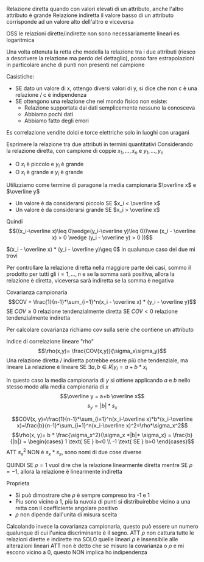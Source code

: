 Relazione diretta quando con valori elevati di un attributo, anche l'altro attributo è grande
Relazione indiretta il valore basso di un attributo corrisponde ad un valore alto dell'altro e viceversa

OSS le relazioni dirette/indirette non sono necessariamente lineari es logaritmica

Una volta ottenuta la retta che modella la relazione tra i due attributi (riesco a descrivere la relazione ma perdo del dettaglio), posso fare estrapolazioni in particolare anche di punti non presenti nel campione

Casistiche:
- SE dato un valore di x, ottengo diversi valori di y, si dice che non c è una relazione / c è indipendenza
- SE ottengono una relazione che nel mondo fisico non esiste:
	- Relazione supportata dai dati semplicemente nessuno la conosceva
	- Abbiamo pochi dati
	- Abbiamo fatto degli errori

Es correlazione vendite dolci e torce elettriche solo in luoghi con uragani

Esprimere la relazione tra due attributi in termini quantitativi
Considerando la relazione diretta, con campione di coppie $x_1, …, x_n$ e $y_1, …, y_n$
- O $x_i$ è piccolo e $y_i$ è grande
- O $x_i$ è grande e $y_i$ è grande

Utilizziamo come termine di paragone la media campionaria $\overline x$ e $\overline y$  

- Un valore è da considerarsi piccolo SE $x_i < \overline x$  
- Un valore è da considerarsi grande SE $x_i > \overline x$ 

Quindi 
$$((x_i-\overline x)\leq 0\wedge(y_i-\overline y)\leq 0))\vee (x_i - \overline x) > 0 \wedge (y_i - \overline y) > 0 ))$$

$(x_i - \overline x) * (y_i - \overline y)\geq 0$ in qualunque caso dei due mi trovi

Per controllare la relazione diretta nella maggiore parte dei casi, sommo il prodotto per tutti gli $i=1, …, n$ e se la somma sarà positiva, allora la relazione è diretta, viceversa sarà indiretta se la somma è negativa

Covarianza campionaria
$$COV = \frac{1}{n-1}*\sum_{i=1}^n(x_i - \overline x) * (y_i - \overline y)$$
SE $COV \geq 0$ relazione tendenzialmente diretta
SE $COV<0$ relazione tendenzialmente indiretta

Per calcolare covarianza richiamo cov sulla serie che contiene un attributo 

Indice di correlazione lineare "rho" 
$$\rho(x,y)= \frac{COV(x,y)}{\sigma_x\sigma_y}$$
Una relazione diretta / indiretta potrebbe essere più che tendenziale, ma lineare
La relazione è lineare SE $\exists a, b \in R | y_i= a + b * x_i$

In questo caso la media campionaria di $y$ si ottiene applicando $a$ e $b$ nello stesso modo alla media campionaria di $x$
$$\overline y = a+b \overline x$$
$$s_y = |b| * s_x$$

$$COV(x, y)=\frac{1}{n-1}*\sum_{i=1}^n(x_i-\overline x)*b*(x_i-\overline x)=\frac{b}{n-1}*\sum_{i=1}^n(x_i-\overline x)^2=\rho*\sigma_x^2$$
$$\rho(x, y)= b * \frac{\sigma_x^2}{\sigma_x *|b|* \sigma_x} = \frac{b}{|b|} = \begin{cases} 1 \text{ SE } b<0 \\ -1 \text{ SE } b>0 \end{cases}$$
ATT $s_x^2$ NON è $s_x * s_x$, sono nomi di due cose diverse

QUINDI SE $\rho = 1$ vuol dire che la relazione linearmente diretta mentre
SE $\rho = -1$, allora la relazione è linearmente indiretta

Proprieta
- Si può dimostrare che $\rho$ è sempre compreso tra -1 e 1
- Piu sono vicino a 1, più la nuvola di punti si distribuirebbe vicino a una retta con il coefficiente angolare positivo
- $\rho$ non dipende dall'unita di misura scelta

Calcolando invece la covarianza campionaria, questo può essere un numero qualunque di cui l'unica discriminante è il segno.
ATT $\rho$ non cattura tutte le relazioni dirette e indirette ma SOLO quelle lineari
$\rho$ è insensibile alle alterazioni lineari
ATT non è detto che se misuro la covarianza o $\rho$ e mi escono vicino a 0, questo NON implica ho indipendenza